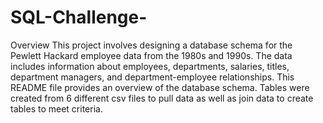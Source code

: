 # SQL-Challenge-

Overview
This project involves designing a database schema for the Pewlett Hackard employee data from the 1980s and 1990s. The data includes information about employees, departments, salaries, titles, department managers, and department-employee relationships. This README file provides an overview of the database schema. Tables were created from 6 different csv files to pull data as well as join data to create tables to meet criteria. 
